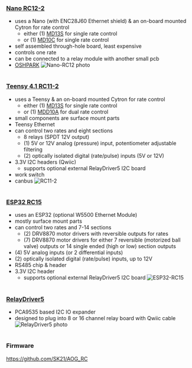### [Nano RC12-2](Nano/RC12-2)
- uses a Nano (with ENC28J60 Ethernet shield) & an on-board mounted Cytron for rate control
	- either (1) [MD13S](https://www.cytron.io/p-13amp-6v-30v-dc-motor-driver) for single rate control
 	- or (1) [MD10C](https://www.cytron.io/c-motor-and-motor-driver/c-motor-driver/p-10amp-5v-30v-dc-motor-driver) for single rate control
- self assembled through-hole board, least expensive
- controls one rate
- can be connected to a relay module with another small pcb
- [OSHPARK](https://oshpark.com/shared_projects/UU8e90h9)
![Nano-RC12 photo](Nano/RC12-2/RC12-2.jpg)

#
### [Teensy 4.1 RC11-2](Teensy/RC11-2_PCB)
- uses a Teensy & an on-board mounted Cytron for rate control
	- either (1) [MD13S](https://www.cytron.io/p-13amp-6v-30v-dc-motor-driver) for single rate control
 	- or (1) [MDD10A](https://www.cytron.io/p-10amp-5v-30v-dc-motor-driver-2-channels) for dual rate control
- small components are surface mount parts
- Teensy Ethernet 
- can control two rates and eight sections
	- 8 relays (SPDT 12V output)
	- (1) 5V or 12V analog (pressure) input, potentiometer adjustable filtering
	- (2) optically isolated digital (rate/pulse) inputs (5V or 12V)
- 3.3V I2C headers (Qwiic)
	- supports optional external RelayDriver5 I2C board
 - work switch
 - canbus
![RC11-2](https://github.com/user-attachments/assets/0e30f5d2-c3a5-427f-91ff-3a5899effb45)

#
### [ESP32 RC15](ESP32/RC15)
- uses an ESP32 (optional W5500 Ethernet Module)
- mostly surface mount parts
- can control two rates and 7-14 sections
	- (2) DRV8870 motor drivers with reversible outputs for rates
	- (7) DRV8870 motor drivers for either 7 reversible (motorized ball valve) outputs or 14 single ended (high or low) section outputs
- (4) 5V analog inputs (or 2 differential inputs)
- (2) optically isolated digital (rate/pulse) inputs, up to 12V
- RS485 chip & header
- 3.3V I2C header
	- supports optional external RelayDriver5 I2C board
![ESP32-RC15](ESP32/RC15/RC15.jpg)

#
### [RelayDriver5](RelayDriver5)
- PCA9535 based I2C IO expander
- designed to plug into 8 or 16 channel relay board with Qwiic cable
![RelayDriver5 photo](RelayDriver5/RelayDriver.jpg)
#
### Firmware
https://github.com/SK21/AOG_RC
